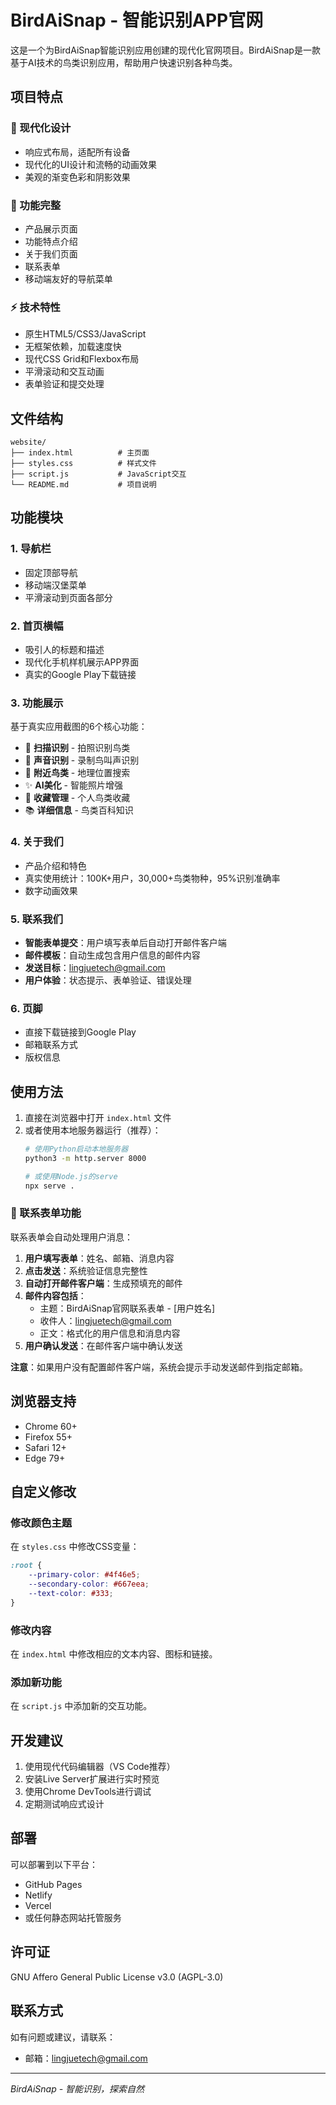 # BirdAiSnap - 智能识别APP官网

这是一个为BirdAiSnap智能识别应用创建的现代化官网项目。BirdAiSnap是一款基于AI技术的鸟类识别应用，帮助用户快速识别各种鸟类。

## 项目特点

### 🎨 现代化设计
- 响应式布局，适配所有设备
- 现代化的UI设计和流畅的动画效果
- 美观的渐变色彩和阴影效果

### 📱 功能完整
- 产品展示页面
- 功能特点介绍
- 关于我们页面
- 联系表单
- 移动端友好的导航菜单

### ⚡ 技术特性
- 原生HTML5/CSS3/JavaScript
- 无框架依赖，加载速度快
- 现代CSS Grid和Flexbox布局
- 平滑滚动和交互动画
- 表单验证和提交处理

## 文件结构

```
website/
├── index.html          # 主页面
├── styles.css          # 样式文件
├── script.js           # JavaScript交互
└── README.md           # 项目说明
```

## 功能模块

### 1. 导航栏
- 固定顶部导航
- 移动端汉堡菜单
- 平滑滚动到页面各部分

### 2. 首页横幅
- 吸引人的标题和描述
- 现代化手机样机展示APP界面
- 真实的Google Play下载链接

### 3. 功能展示
基于真实应用截图的6个核心功能：
- 📸 **扫描识别** - 拍照识别鸟类
- 🎵 **声音识别** - 录制鸟叫声识别
- 📍 **附近鸟类** - 地理位置搜索
- ✨ **AI美化** - 智能照片增强
- 💾 **收藏管理** - 个人鸟类收藏
- 📚 **详细信息** - 鸟类百科知识

### 4. 关于我们
- 产品介绍和特色
- 真实使用统计：100K+用户，30,000+鸟类物种，95%识别准确率
- 数字动画效果

### 5. 联系我们
- **智能表单提交**：用户填写表单后自动打开邮件客户端
- **邮件模板**：自动生成包含用户信息的邮件内容
- **发送目标**：lingjuetech@gmail.com
- **用户体验**：状态提示、表单验证、错误处理

### 6. 页脚
- 直接下载链接到Google Play
- 邮箱联系方式
- 版权信息

## 使用方法

1. 直接在浏览器中打开 `index.html` 文件
2. 或者使用本地服务器运行（推荐）：
   ```bash
   # 使用Python启动本地服务器
   python3 -m http.server 8000
   
   # 或使用Node.js的serve
   npx serve .
   ```

### 📧 联系表单功能

联系表单会自动处理用户消息：

1. **用户填写表单**：姓名、邮箱、消息内容
2. **点击发送**：系统验证信息完整性
3. **自动打开邮件客户端**：生成预填充的邮件
4. **邮件内容包括**：
   - 主题：BirdAiSnap官网联系表单 - [用户姓名]
   - 收件人：lingjuetech@gmail.com
   - 正文：格式化的用户信息和消息内容
5. **用户确认发送**：在邮件客户端中确认发送

**注意**：如果用户没有配置邮件客户端，系统会提示手动发送邮件到指定邮箱。

## 浏览器支持

- Chrome 60+
- Firefox 55+
- Safari 12+
- Edge 79+

## 自定义修改

### 修改颜色主题
在 `styles.css` 中修改CSS变量：
```css
:root {
    --primary-color: #4f46e5;
    --secondary-color: #667eea;
    --text-color: #333;
}
```

### 修改内容
在 `index.html` 中修改相应的文本内容、图标和链接。

### 添加新功能
在 `script.js` 中添加新的交互功能。

## 开发建议

1. 使用现代代码编辑器（VS Code推荐）
2. 安装Live Server扩展进行实时预览
3. 使用Chrome DevTools进行调试
4. 定期测试响应式设计

## 部署

可以部署到以下平台：
- GitHub Pages
- Netlify
- Vercel
- 或任何静态网站托管服务

## 许可证

GNU Affero General Public License v3.0 (AGPL-3.0)

## 联系方式

如有问题或建议，请联系：
- 邮箱：lingjuetech@gmail.com

---

*BirdAiSnap - 智能识别，探索自然*
